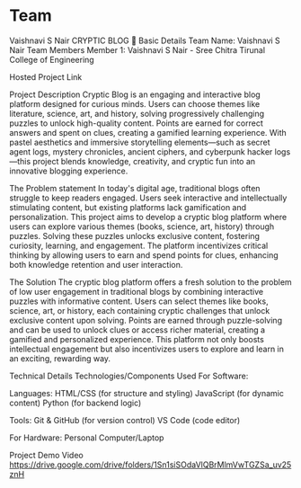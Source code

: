 
# Team 
Vaishnavi S Nair
CRYPTIC BLOG 🎯
Basic Details
Team Name: Vaishnavi S Nair
Team Members
Member 1: Vaishnavi S Nair - Sree Chitra Tirunal College of Engineering

Hosted Project Link


Project Description
Cryptic Blog is an engaging and interactive blog platform designed for curious minds. Users can choose themes like literature, science, art, and history, solving progressively challenging puzzles to unlock high-quality content. Points are earned for correct answers and spent on clues, creating a gamified learning experience. With pastel aesthetics and immersive storytelling elements—such as secret agent logs, mystery chronicles, ancient ciphers, and cyberpunk hacker logs—this project blends knowledge, creativity, and cryptic fun into an innovative blogging experience. 


The Problem statement
In today's digital age, traditional blogs often struggle to keep readers engaged. Users seek interactive and intellectually stimulating content, but existing platforms lack gamification and personalization. This project aims to develop a cryptic blog platform where users can explore various themes (books, science, art, history) through puzzles. Solving these puzzles unlocks exclusive content, fostering curiosity, learning, and engagement. The platform incentivizes critical thinking by allowing users to earn and spend points for clues, enhancing both knowledge retention and user interaction.

The Solution
The cryptic blog platform offers a fresh solution to the problem of low user engagement in traditional blogs by combining interactive puzzles with informative content. Users can select themes like books, science, art, or history, each containing cryptic challenges that unlock exclusive content upon solving. Points are earned through puzzle-solving and can be used to unlock clues or access richer material, creating a gamified and personalized experience. This platform not only boosts intellectual engagement but also incentivizes users to explore and learn in an exciting, rewarding way.

Technical Details
Technologies/Components Used
For Software:

Languages:
HTML/CSS (for structure and styling)
JavaScript (for dynamic content)
Python (for backend logic)

Tools:
Git & GitHub (for version control)
VS Code (code editor)

For Hardware:
Personal Computer/Laptop 


Project Demo
Video
https://drive.google.com/drive/folders/1Sn1siSOdaVlQBrMlmVwTGZSa_uv25znH


